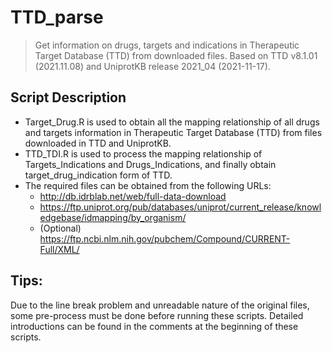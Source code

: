 # TTD_parse

> Get information on drugs, targets and indications in Therapeutic Target Database (TTD) from downloaded files.
> Based on TTD v8.1.01 (2021.11.08) and UniprotKB release 2021_04 (2021-11-17).

## Script Description

- Target_Drug.R is used to obtain all the mapping relationship of all drugs and targets information in Therapeutic Target Database (TTD) from files downloaded in TTD and UniprotKB.
- TTD_TDI.R is used to process the mapping relationship of Targets_Indications and Drugs_Indications, and finally obtain target_drug_indication form of TTD.
- The required files can be obtained from the following URLs:
  - http://db.idrblab.net/web/full-data-download
  - https://ftp.uniprot.org/pub/databases/uniprot/current_release/knowledgebase/idmapping/by_organism/
  - (Optional) https://ftp.ncbi.nlm.nih.gov/pubchem/Compound/CURRENT-Full/XML/

## Tips: 
Due to the line break problem and unreadable nature of the original files, some pre-process must be done before running these scripts. Detailed introductions can be found in the comments at the beginning of these scripts.
